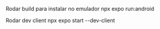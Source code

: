 Rodar build para instalar no emulador
npx expo run:android

Rodar dev client
npx expo start --dev-client

